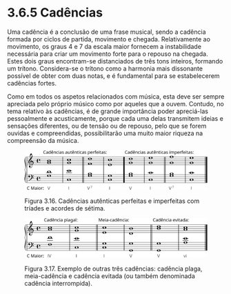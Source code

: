 # 3.6.5 Cadências

Uma cadência é a conclusão de uma frase musical, sendo a cadência formada por ciclos de partida, movimento e chegada. Relativamente ao movimento, os graus 4 e 7 da escala maior fornecem a instabilidade necessária para criar um movimento forte para o repouso na chegada. Estes dois graus encontram-se distanciados de três tons inteiros, formando um trítono. Considera-se o trítono como a harmonia mais dissonante possível de obter com duas notas, e é fundamental para se estabelecerem cadências fortes.

Como em todos os aspetos relacionados com música, esta deve ser sempre apreciada pelo próprio músico como por aqueles que a ouvem. Contudo, no tema relativo às cadências, é de grande importância poder apreciá-las pessoalmente e acusticamente, porque cada uma delas transmitem ideias e sensações diferentes, ou de tensão ou de repouso, pelo que se forem ouvidas e compreendidas, possibilitarão uma muito maior riqueza na compreensão da música.

<figure><img src="../../.gitbook/assets/cadence_authentic.svg" alt=""><figcaption><p>Figura 3.16. Cadências autênticas perfeitas e imperfeitas com tríades e acordes de sétima.</p></figcaption></figure>

<figure><img src="../../.gitbook/assets/cadence_others.svg" alt=""><figcaption><p>Figura 3.17. Exemplo de outras três cadências: cadência plaga, meia-cadência e cadência evitada (ou também denominada cadência interrompida).</p></figcaption></figure>
